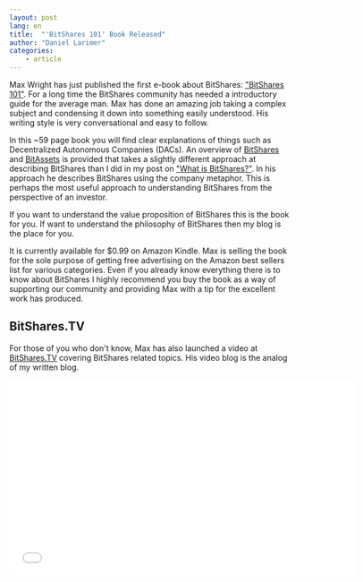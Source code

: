 ```yaml
---
layout: post
lang: en
title:  "'BitShares 101' Book Released"
author: "Daniel Larimer"
categories: 
    - article
---
```


Max Wright has just published the first e-book about BitShares: ["BitShares 101"](http://www.amazon.com/BitShares-101-Generation-Currencies-Decentralized-ebook/dp/B00QUIWHR0/).  For a long time 
the BitShares community has needed a introductory guide for the average man. Max
has done an amazing job taking a complex subject and condensing it down into 
something easily understood.  His writing style is very conversational and easy
to follow.

In this ~59 page book you will find clear explanations of things such as
Decentralized Autonomous Companies (DACs).  An overview of [BitShares](/update/2014/12/18/What-is-BitShares.html) and
[BitAssets](/article/2014/12/18/What-are-BitShares-Market-Pegged-Assets.html) is provided
that takes a slightly different approach at describing BitShares than I did in
my post on ["What is BitShares?"](/update/2014/12/18/What-is-BitShares.html).  In his
approach he describes BitShares using the company metaphor.  This is perhaps
the most useful approach to understanding BitShares from the perspective of an
investor. 

If you want to understand the value proposition of BitShares this is the book for you. If
want to understand the philosophy of BitShares then my blog is the place for you.

It is currently available for $0.99 on Amazon Kindle.  Max is selling the book for
the sole purpose of getting free advertising on the Amazon best sellers list for 
various categories.   Even if you already know everything there is to know about
BitShares I highly recommend you buy the book as a way of supporting our community and
providing Max with a tip for the excellent work has produced.


## BitShares.TV

For those of you who don't know, Max has also launched a video at [BitShares.TV](http://bitshares.tv) covering 
BitShares related topics.  His video blog is the analog of my written blog. 

<center>
<iframe width="620" height="349" src="//www.youtube.com/embed/XxTtW44R_bQ" frameborder="0" allowfullscreen></iframe>
</center>

